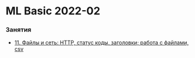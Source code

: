 # ML Basic 2022-02

### Занятия

- [11. Файлы и сеть: HTTP, статус коды, заголовки; работа с файлами, csv](lessons/lesson.11/)
